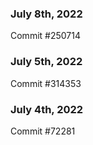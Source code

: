 ### July 8th, 2022

Commit #250714

### July 5th, 2022

Commit #314353


### July 4th, 2022

Commit #72281
